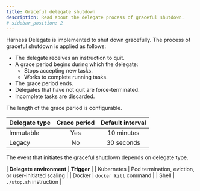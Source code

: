 ```yaml
---
title: Graceful delegate shutdown
description: Read about the delegate process of graceful shutdown.
# sidebar_position: 2
---
```


Harness Delegate is implemented to shut down gracefully. The process of graceful shutdown is applied as follows:

- The delegate receives an instruction to quit.
- A grace period begins during which the delegate:
  + Stops accepting new tasks.
  + Works to complete running tasks.
- The grace period ends.
- Delegates that have not quit are force-terminated.
- Incomplete tasks are discarded.

The length of the grace period is configurable. 

| **Delegate type** | **Grace period** | **Default interval** |
| :-- | :--: | :--: |
| Immutable | Yes | 10 minutes |
| Legacy | No | 30 seconds |

The event that initiates the graceful shutdown depends on delegate type.

| **Delegate environment** | **Trigger** |
| Kubernetes | Pod termination, eviction, or user-initiated scaling |
| Docker | `docker kill` command |
| Shell | `./stop.sh` instruction |
